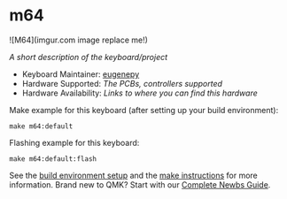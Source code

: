 # m64

![M64](imgur.com image replace me!)

*A short description of the keyboard/project*

* Keyboard Maintainer: [eugenepy](https://github.com/eugenepy)
* Hardware Supported: *The PCBs, controllers supported*
* Hardware Availability: *Links to where you can find this hardware*

Make example for this keyboard (after setting up your build environment):

    make m64:default

Flashing example for this keyboard:

    make m64:default:flash

See the [build environment setup](https://docs.qmk.fm/#/getting_started_build_tools) and the [make instructions](https://docs.qmk.fm/#/getting_started_make_guide) for more information. Brand new to QMK? Start with our [Complete Newbs Guide](https://docs.qmk.fm/#/newbs).


